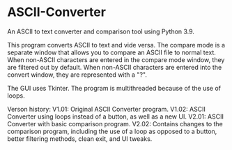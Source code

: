 # ASCII-Converter
An ASCII to text converter and comparison tool using Python 3.9.

This program converts ASCII to text and vide versa. The compare mode is a separate window that allows you to compare an ASCII file to normal text. When non-ASCII characters are entered in the compare mode window, they are filtered out by default. When non-ASCII characters are entered into the convert window, they are represented with a "?".

The GUI uses Tkinter.
The program is multithreaded because of the use of loops.

Verson history:
V1.01: Original ASCII Converter program.
V1.02: ASCII Converter using loops instead of a button, as well as a new UI.
V2.01: ASCII Converter with basic comparison program.
V2.02: Contains changes to the comparison program, including the use of a loop as opposed to a button, better filtering methods, clean exit, and UI tweaks.
